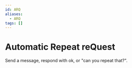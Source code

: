 ```yaml
---
id: ARQ
aliases:
  - ARQ
tags: []
---
```


# Automatic Repeat reQuest 
Send a message, respond with ok, or "can you repeat that?".  
 

